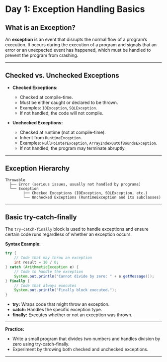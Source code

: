# Day 1: Exception Handling Basics

## What is an Exception?

An **exception** is an event that disrupts the normal flow of a program’s execution. It occurs during the execution of a program and signals that an error or an unexpected event has happened, which must be handled to prevent the program from crashing.

---

## Checked vs. Unchecked Exceptions

- **Checked Exceptions:**
  - Checked at compile-time.
  - Must be either caught or declared to be thrown.
  - Examples: `IOException`, `SQLException`.
  - If not handled, the code will not compile.

- **Unchecked Exceptions:**
  - Checked at runtime (not at compile-time).
  - Inherit from `RuntimeException`.
  - Examples: `NullPointerException`, `ArrayIndexOutOfBoundsException`.
  - If not handled, the program may terminate abruptly.

---

## Exception Hierarchy

```
Throwable
  ├── Error (serious issues, usually not handled by programs)
  └── Exception
        ├── Checked Exceptions (IOException, SQLException, etc.)
        └── Unchecked Exceptions (RuntimeException and its subclasses)
```

---

## Basic try-catch-finally

The `try-catch-finally` block is used to handle exceptions and ensure certain code runs regardless of whether an exception occurs.

**Syntax Example:**

```java
try {
    // Code that may throw an exception
    int result = 10 / 0;
} catch (ArithmeticException e) {
    // Code to handle the exception
    System.out.println("Cannot divide by zero: " + e.getMessage());
} finally {
    // Code that always executes
    System.out.println("Finally block executed.");
}
```

- **try:** Wraps code that might throw an exception.
- **catch:** Handles the specific exception type.
- **finally:** Executes whether or not an exception was thrown.

---

**Practice:**
- Write a small program that divides two numbers and handles division by zero using try-catch-finally.
- Experiment by throwing both checked and unchecked exceptions.

---